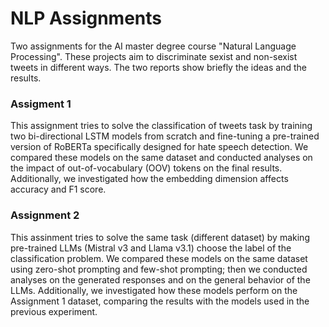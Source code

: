 # NLP Assignments
Two assignments for the AI master degree course "Natural Language Processing". These projects aim to discriminate sexist and non-sexist tweets in different ways.
The two reports show briefly the ideas and the results.

### Assigment 1
This assignment tries to solve the classification of tweets task by training two bi-directional LSTM models from scratch and fine-tuning a pre-trained version of RoBERTa specifically designed for hate speech detection.
We compared these models on the same dataset and conducted analyses on the impact of out-of-vocabulary (OOV) tokens on the final results.
Additionally, we investigated how the embedding dimension affects accuracy and F1 score.

### Assignment 2
This assinment tries to solve the same task (different dataset) by making pre-trained LLMs (Mistral v3 and Llama v3.1) choose the label of the classification problem.
We compared these models on the same dataset using zero-shot prompting and few-shot prompting; then we conducted analyses on the generated responses and on the general behavior of the LLMs.
Additionally, we investigated how these models perform on the Assignment 1 dataset, comparing the results with the models used in the previous experiment.
